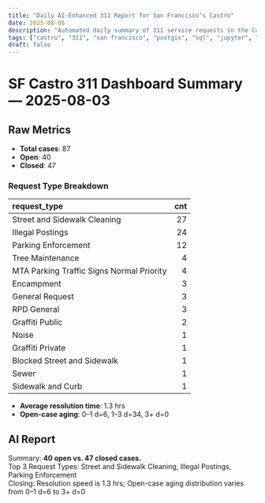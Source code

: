 ```yaml
---
title: "Daily AI-Enhanced 311 Report for San Francisco’s Castro"
date: 2025-08-05
description: "Automated daily summary of 311 service requests in the Castro neighborhood using Python, SQL, PostGIS and the smollm2:1.7b model via a local chat API."
tags: ["castro", "311", "san francisco", "postgis", "sql", "jupyter", "ai", "smollm2", "chat-api"]
draft: false
---
```


# SF Castro 311 Dashboard Summary — 2025-08-03

## Raw Metrics

- **Total cases**: 87
- **Open**:       40
- **Closed**:     47

### Request Type Breakdown

| request_type                              |   cnt |
|:------------------------------------------|------:|
| Street and Sidewalk Cleaning              |    27 |
| Illegal Postings                          |    24 |
| Parking Enforcement                       |    12 |
| Tree Maintenance                          |     4 |
| MTA Parking Traffic Signs Normal Priority |     4 |
| Encampment                                |     3 |
| General Request                           |     3 |
| RPD General                               |     3 |
| Graffiti Public                           |     2 |
| Noise                                     |     1 |
| Graffiti Private                          |     1 |
| Blocked Street and Sidewalk               |     1 |
| Sewer                                     |     1 |
| Sidewalk and Curb                         |     1 |

- **Average resolution time**: 1.3 hrs
- **Open-case aging**:           0–1 d=6, 1–3 d=34, 3+ d=0

## AI Report

Summary: **40 open vs. 47 closed cases.**  
Top 3 Request Types: Street and Sidewalk Cleaning, Illegal Postings, Parking Enforcement  
 Closing: Resolution speed is 1.3 hrs; Open-case aging distribution varies from 0–1 d=6 to 3+ d=0
